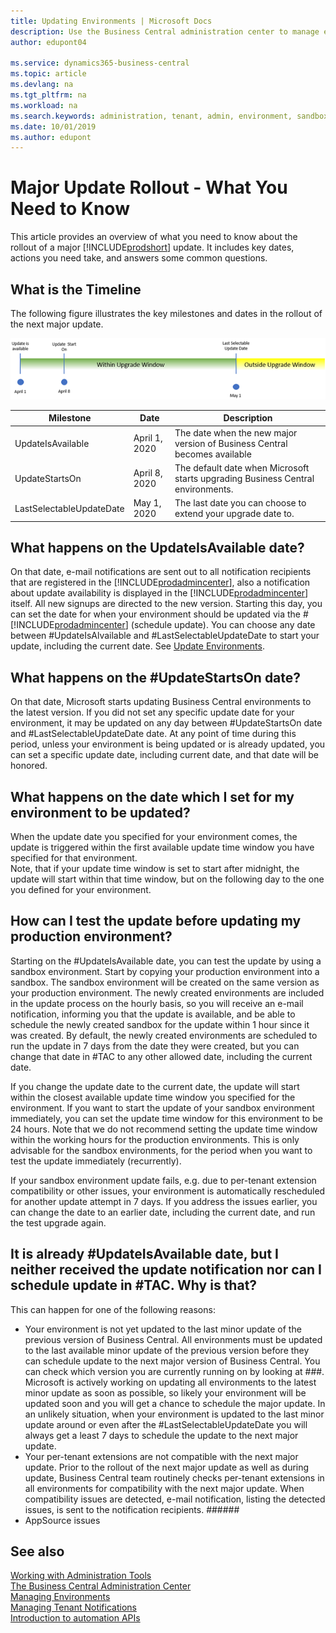 ```yaml
---
title: Updating Environments | Microsoft Docs
description: Use the Business Central administration center to manage environment updates.  
author: edupont04

ms.service: dynamics365-business-central
ms.topic: article
ms.devlang: na
ms.tgt_pltfrm: na
ms.workload: na
ms.search.keywords: administration, tenant, admin, environment, sandbox, update
ms.date: 10/01/2019
ms.author: edupont
---
```


# Major Update Rollout - What You Need to Know

This article provides an overview of what you need to know about the rollout of a major [!INCLUDE[prodshort](../developer/includes/prodshort.md)] update. It includes key dates, actions you need take, and answers some common questions. 

## What is the Timeline 

The following figure illustrates the key milestones and dates in the rollout of the next major update.

![Update Rollout Timeline](../developer/media/update-rollout-timeline.png)

|Milestone|Date|Description|
|---------|----|-----------|
|UpdateIsAvailable|April 1, 2020|The date when the new major version of Business Central becomes available|
|UpdateStartsOn|April 8, 2020|The default date when Microsoft starts upgrading Business Central environments.|
|LastSelectableUpdateDate|May 1, 2020|The last date you can choose to extend your upgrade date to.|

## What happens on the UpdateIsAvailable date?

On that date, e-mail notifications are sent out to all notification recipients that are registered in the [!INCLUDE[prodadmincenter](../developer/includes/prodadmincenter.md)], also a notification about update availability is displayed in the [!INCLUDE[prodadmincenter](../developer/includes/prodadmincenter.md)] itself. All new signups are directed to the new version. Starting this day, you can set the date for when your environment should be updated via the #[!INCLUDE[prodadmincenter](../developer/includes/prodadmincenter.md)] (schedule update). You can choose any date between #UpdateIsAlvailable and #LastSelectableUpdateDate to start your update, including the current date.  See [Update Environments](tenant-admin-center-update-management.md).
 
## What happens on the #UpdateStartsOn date?   
 
On that date, Microsoft starts updating Business Central environments to the latest version. If you did not set any specific update date for your environment, it may be updated on any day between #UpdateStartsOn date and #LastSelectableUpdateDate date. At any point of time during this period, unless your environment is being updated or is already updated, you can set a specific update date, including current date, and that date will be honored. 
 
## What happens on the date which I set for my environment to be updated? 
 
When the update date you specified for  your environment comes, the update is triggered within the first available update time window you have specified for that environment.  
Note, that if your update time window is set to start after midnight, the update will start within that time window, but on the following day to the one you defined for your environment. 
 
## How can I test the update before updating my production environment? 
 
Starting on the #UpdateIsAvailable date, you can test the update by using a sandbox environment. Start by copying  your production environment into a sandbox. The sandbox environment will be created on the same version as your production environment. The newly created environments are included in the update process on the hourly basis, so you will receive an e-mail notification, informing you that the update is available, and be able to schedule the newly created sandbox for the update within 1 hour since it was created. By default, the newly created environments are scheduled to run the update in 7 days from the date they were created, but you can change that date in #TAC to any other allowed date, including the current date.

If  you change the update date to the current date, the update will start within the closest available update time window you specified for the environment. If you want to start the update of your sandbox environment immediately, you can set the update time window for this environment to be 24 hours. 
Note that we do not recommend setting the update time window within the working hours for the production environments. This is only advisable for the sandbox environments, for the period when you want to test the update immediately (recurrently).

If your sandbox environment update fails, e.g. due to per-tenant extension compatibility or other issues, your environment is automatically rescheduled for another update attempt in 7 days. If you address the issues earlier, you can change the date to an earlier date, including the current date, and run the test upgrade again.  

## It is already #UpdateIsAvailable date, but I neither received the update notification nor can I schedule update in #TAC. Why is that?
 
This can happen for one of the following reasons:

- Your environment is not yet updated to the last minor update of the previous version of Business Central. All environments must be updated to the last available minor update of the previous version before they can schedule update to the next major version of Business Central. You can check which version you are currently running on by looking at ###. Microsoft is actively working on updating all environments to the latest minor update as soon as possible, so likely your environment will be updated soon and you will get a chance to schedule the major update. In an unlikely situation, when your environment is updated to the last minor update around or even after the #LastSelectableUpdateDate you will always get a least 7 days to schedule the update to the next major update.  
- Your per-tenant extensions are not compatible with the next major update. Prior to the rollout of the next major update as well as during update, Business Central team routinely checks per-tenant extensions in all environments for compatibility with the next major update. When compatibility issues  are detected, e-mail notification, listing the detected issues, is sent to the notification recipients. ###### 
- AppSource issues  


## See also

[Working with Administration Tools](administration.md)  
[The Business Central Administration Center](tenant-admin-center.md)  
[Managing Environments](tenant-admin-center-environments.md)  
[Managing Tenant Notifications](tenant-admin-center-notifications.md)  
[Introduction to automation APIs](itpro-introduction-to-automation-apis.md)  

